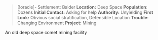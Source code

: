 
> [!oracle]- Settlement: Balder
> **Location:** Deep Space
> **Population:** Dozens
> **Initial Contact:** Asking for help
> **Authority:** Unyielding
> **First Look:** Obvious social stratification, Defensible Location
> **Trouble:** Changing Environment
> **Project:** Mining

An old deep space comet mining facility

